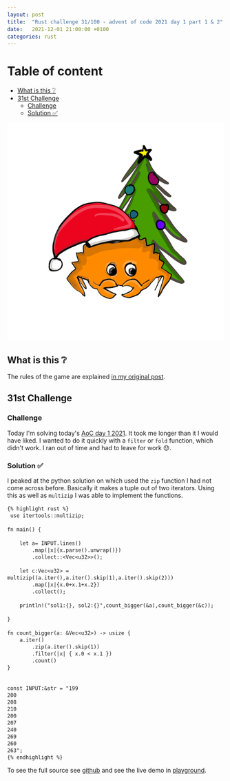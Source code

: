 ```yaml
---
layout: post
title:  "Rust challenge 31/100 - advent of code 2021 day 1 part 1 & 2"
date:   2021-12-01 21:00:00 +0100
categories: rust
---
```



#  Table of content
<!-- MarkdownTOC autolink="true" -->

- [What is this :grey_question:](#what-is-this-grey_question)
- [31st Challenge](#31st-challenge)
	- [Challenge](#challenge)
	- [Solution :white_check_mark:](#solution-white_check_mark)

<!-- /MarkdownTOC -->
![](/assets/img/aoc.png)
## What is this :grey_question: 

The rules of the game are explained [in my original post](https://maebli.github.io/rust/2021/10/18/100rust.html). 

## 31st Challenge
### Challenge

Today I'm solving today's [AoC day 1 2021](ttps://adventofcode.com/2021/day/1). It took me longer than it I would have liked.
I wanted to do it quickly with a `filter` or `fold` function, which didn't work. I ran out of time and had to leave for work :sweat:.



### Solution :white_check_mark:

I peaked at the python solution on [](www.reddit.com/r/adventofcode) which used the `zip` function I had not come across before. Basically
it makes a tuple out of two iterators. Using this as well as `multizip` I was able to implement the functions. 

	{% highlight rust %}
	 use itertools::multizip;

	fn main() {

	    let a= INPUT.lines()
	        .map(|x|{x.parse().unwrap()})
	        .collect::<Vec<u32>>();

	    let c:Vec<u32> = multizip((a.iter(),a.iter().skip(1),a.iter().skip(2)))
	        .map(|x|{x.0+x.1+x.2})
	        .collect();

	    println!("sol1:{}, sol2:{}",count_bigger(&a),count_bigger(&c));

	}

	fn count_bigger(a: &Vec<u32>) -> usize {
	    a.iter()
	        .zip(a.iter().skip(1))
	        .filter(|x| { x.0 < x.1 })
	        .count()
	}


	const INPUT:&str = "199
	200
	208
	210
	200
	207
	240
	269
	260
	263";
	{% endhighlight %}


To see the full source see [github](https://github.com/maebli/100rustsnippets/tree/master/aoc-2021-day1) and see the live demo in [playground](https://play.rust-lang.org/?version=stable&edition=2021&gist=a29f5ab10ec865d5209ba0c286d62ca4). 
